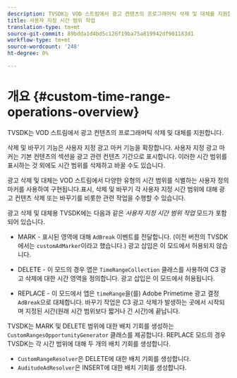 ```yaml
---
description: TVSDK는 VOD 스트림에서 광고 컨텐츠의 프로그래머틱 삭제 및 대체를 지원합니다.
title: 사용자 지정 시간 범위 작업
translation-type: tm+mt
source-git-commit: 89bdda1d4bd5c126f19ba75a819942df901183d1
workflow-type: tm+mt
source-wordcount: '248'
ht-degree: 0%

---
```



# 개요 {#custom-time-range-operations-overview}

TVSDK는 VOD 스트림에서 광고 컨텐츠의 프로그래머틱 삭제 및 대체를 지원합니다.

삭제 및 바꾸기 기능은 사용자 지정 광고 마커 기능을 확장합니다. 사용자 지정 광고 마커는 기본 컨텐츠의 섹션을 광고 관련 컨텐츠 기간으로 표시합니다. 이러한 시간 범위를 표시하는 것 외에도 시간 범위를 삭제하고 바꿀 수도 있습니다.

<!--<a id="section_D3FE668CAF764DCC912373D5410C932C"></a>-->

광고 삭제 및 대체는 VOD 스트림에서 다양한 유형의 시간 범위를 식별하는 사용자 정의 마커를 사용하여 구현됩니다.표시, 삭제 및 바꾸기 각 사용자 지정 시간 범위에 대해 광고 컨텐츠 삭제 또는 바꾸기를 비롯한 관련 작업을 수행할 수 있습니다.

광고 삭제 및 대체용 TVSDK에는 다음과 같은 *사용자 지정 시간 범위 작업* 모드가 포함되어 있습니다.

* MARK - 표시된 영역에 대해 `AdBreak` 이벤트를 전달합니다. (이전 버전의 TVSDK에서는 `customAdMarker`이라고 했습니다.) 광고 삽입은 이 모드에서 허용되지 않습니다.

* DELETE - 이 모드의 경우 앱은 `TimeRangeCollection` 클래스를 사용하여 C3 광고 삭제에 대한 시간 영역을 정의합니다. 광고 삽입은 이 모드에서 허용됩니다.
* REPLACE - 이 모드에서 앱은 `timeRange`을(를) Adobe Primetime 광고 결정 `AdBreak`으로 대체합니다. 바꾸기 작업은 C3 광고 삭제가 발생하는 곳에서 시작되며 지정된 시간(원래 시간 범위보다 짧거나 긴 시간)에 끝납니다.

TVSDK는 MARK 및 DELETE 범위에 대한 배치 기회를 생성하는 `CustomRangesOpportunityGenerator` 클래스를 제공합니다. REPLACE 모드의 경우 TVSDK는 각 시간 범위에 대해 두 개의 배치 기회를 생성합니다.

* `CustomRangeResolver`은 DELETE에 대한 배치 기회를 생성합니다.
* `AuditudeAdResolver`은 INSERT에 대한 배치 기회를 생성합니다.